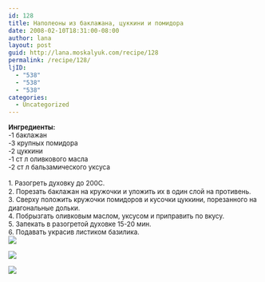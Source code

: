 ```yaml
---
id: 128
title: Наполеоны из баклажана, цуккини и помидора
date: 2008-02-10T18:31:00-08:00
author: lana
layout: post
guid: http://lana.moskalyuk.com/recipe/128
permalink: /recipe/128/
ljID:
  - "538"
  - "538"
  - "538"
categories:
  - Uncategorized
---
```

<font size="2"><b>Ингредиенты:</b><br />-1 баклажан</font>  
<font size="2">-3 крупных помидора<br />-2 цуккини<br />-1 ст л оливкового масла<br />-2 ст л бальзамического уксуса<br /><b><br /></b>1. Разогреть духовку до 200С. <br />2. Порезать баклажан на кружочки </font><font size="2">и</font> <font size="2">уложить их в один слой на противень. <br />3. Сверху положить кружочки помидоров и кусочки цуккини, порезанного на диагональны</font><font size="2">е</font> <font size="2">дол</font><font size="2">ь</font><font size="2">к</font><font size="2">и</font><font size="2">. <br />4. Побрызгать оливковым маслом, уксусом и приправить по вкусу. <br />5. Запекать в разогретой духовке 15-20 мин. <br />6. Подавать украсив листиком базилика.</font>  
![](http://farm3.static.flickr.com/2208/2256078965_f43e00849d.jpg?v=0) 

![](http://farm3.static.flickr.com/2047/2256107493_e5690080c3.jpg?v=0) 

![](http://farm3.static.flickr.com/2192/2256904168_c39e38f2f1.jpg?v=0)